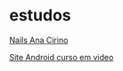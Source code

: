 # estudos
 
<a href="https://arthurrodrigues1.github.io/estudos/Nails%20Ana%20Cirino/1Home.html" target= _blank>Nails Ana Cirino</a>

<a href="https://arthurrodrigues1.github.io/estudos/d10/" target= _blank>Site Android curso em video</a> 